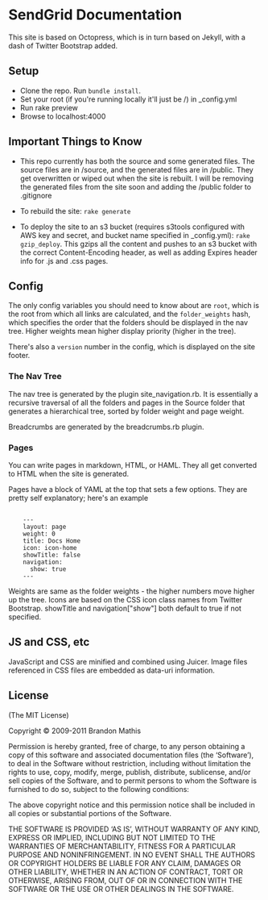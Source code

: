 # SendGrid Documentation

This site is based on Octopress, which is in turn based on Jekyll, with a dash of Twitter Bootstrap added.

## Setup

* Clone the repo. Run <code>bundle install</code>.
* Set your root (if you're running locally it'll just be /) in _config.yml
* Run rake preview
* Browse to localhost:4000

## Important Things to Know

* This repo currently has both the source and some generated files. The source files are in  /source, and the generated files are in /public. They get overwritten or wiped out when the site is rebuilt. I will be removing the generated files from the site soon and adding the /public folder to .gitignore

* To rebuild the site: <code>rake generate</code>

* To deploy the site to an s3 bucket (requires s3tools configured with AWS key and secret, and bucket name specified in _config.yml): <code>rake gzip_deploy</code>. This gzips all the content and pushes to an s3 bucket with the correct Content-Encoding header, as well as adding Expires header info for .js and .css pages.

## Config

The only config variables you should need to know about are <code>root</code>, which is the root from which all links are calculated, and the <code>folder_weights</code> hash, which specifies the order that the folders should be displayed in the nav tree. Higher weights mean higher display priority (higher in the tree).

There's also a <code>version</code> number in the config, which is displayed on the site footer.

### The Nav Tree

The nav tree is generated by the plugin site_navigation.rb. It is essentially a recursive traversal of all the folders and pages in the Source folder that generates a hierarchical tree, sorted by folder weight and page weight.

Breadcrumbs are generated by the breadcrumbs.rb plugin.

### Pages

You can write pages in markdown, HTML, or HAML. They all get converted to HTML when the site is generated.

Pages have a block of YAML at the top that sets a few options. They are pretty self explanatory; here's an example

<code>
	---
	layout: page
	weight: 0
	title: Docs Home
	icon: icon-home
	showTitle: false
	navigation:
	  show: true
	---
</code>

Weights are same as the folder weights - the higher numbers move higher up the tree. Icons are based on the CSS icon class names from Twitter Bootstrap. showTitle and navigation["show"] both default to true if not specified.

## JS and CSS, etc
JavaScript and CSS are minified and combined using Juicer. Image files referenced in CSS files are embedded as data-uri information. 

## License
(The MIT License)

Copyright © 2009-2011 Brandon Mathis

Permission is hereby granted, free of charge, to any person obtaining a copy of this software and associated documentation files (the ‘Software’), to deal in the Software without restriction, including without limitation the rights to use, copy, modify, merge, publish, distribute, sublicense, and/or sell copies of the Software, and to permit persons to whom the Software is furnished to do so, subject to the following conditions:

The above copyright notice and this permission notice shall be included in all copies or substantial portions of the Software.

THE SOFTWARE IS PROVIDED ‘AS IS’, WITHOUT WARRANTY OF ANY KIND, EXPRESS OR IMPLIED, INCLUDING BUT NOT LIMITED TO THE WARRANTIES OF MERCHANTABILITY, FITNESS FOR A PARTICULAR PURPOSE AND NONINFRINGEMENT. IN NO EVENT SHALL THE AUTHORS OR COPYRIGHT HOLDERS BE LIABLE FOR ANY CLAIM, DAMAGES OR OTHER LIABILITY, WHETHER IN AN ACTION OF CONTRACT, TORT OR OTHERWISE, ARISING FROM, OUT OF OR IN CONNECTION WITH THE SOFTWARE OR THE USE OR OTHER DEALINGS IN THE SOFTWARE.